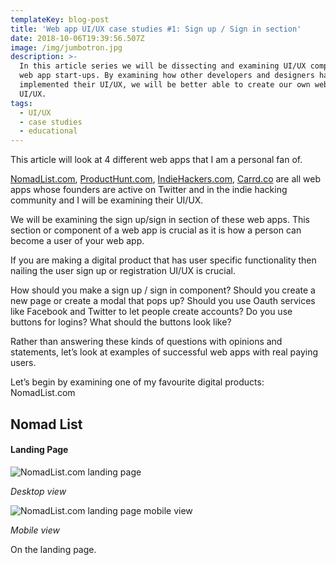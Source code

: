```yaml
---
templateKey: blog-post
title: 'Web app UI/UX case studies #1: Sign up / Sign in section'
date: 2018-10-06T19:39:56.507Z
image: /img/jumbotron.jpg
description: >-
  In this article series we will be dissecting and examining UI/UX components of
  web app start-ups. By examining how other developers and designers have
  implemented their UI/UX, we will be better able to create our own web apps and
  UI/UX.
tags:
  - UI/UX
  - case studies
  - educational
---
```





This article will look at 4 different web apps that I am a personal fan of.

[NomadList.com](https://nomadlist.com/), [ProductHunt.com](https://www.producthunt.com/), [IndieHackers.com](https://www.indiehackers.com/), [Carrd.co](https://carrd.co/) are all web apps whose founders are active on Twitter and in the indie hacking community and I will be examining their UI/UX.

We will be examining the sign up/sign in section of these web apps. This section or component of a web app is crucial as it is how a person can become a user of your web app. 

If you are making a digital product that has user specific functionality then nailing the user sign up or registration UI/UX is crucial.

How should you make a sign up / sign in component? Should you create a new page or create a modal that pops up? Should you use Oauth services like Facebook and Twitter to let people create accounts? Do you use buttons for logins? What should the buttons look like?

Rather than answering these kinds of questions with opinions and statements, let’s look at examples of successful web apps with real paying users. 

Let’s begin by examining one of my favourite digital products: NomadList.com

## Nomad List

#### Landing Page

![NomadList.com landing page](/img/nomadlist-landing-page-signup-buttons.png)

_Desktop view_

![NomadList.com landing page mobile view](/img/nomadlist-mobile-landing-page.png)

_Mobile view_

On the landing page.
